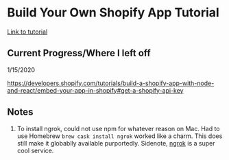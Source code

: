 # Build Your Own Shopify App Tutorial  

[Link to tutorial](https://developers.shopify.com/tutorials/build-a-shopify-app-with-node-and-react/)

## Current Progress/Where I left off 

1/15/2020  

https://developers.shopify.com/tutorials/build-a-shopify-app-with-node-and-react/embed-your-app-in-shopify#get-a-shopify-api-key 

## Notes  

1. To install ngrok, could not use npm for whatever reason on Mac. Had to use Homebrew `brew cask install ngrok` worked like a charm. This does still make it globablly available purportedly. Sidenote, [ngrok](https://ngrok.com/) is a super cool service. 